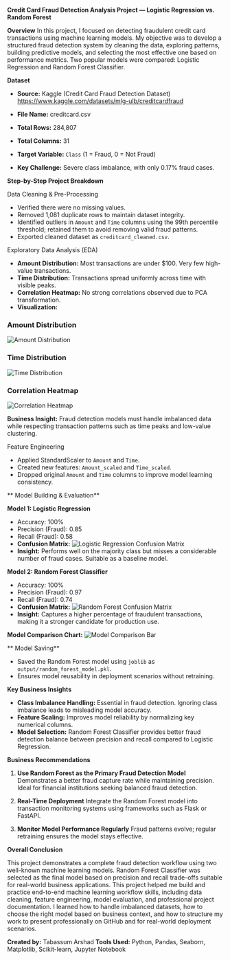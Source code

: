 **Credit Card Fraud Detection Analysis Project — Logistic Regression vs. Random Forest**

**Overview**
In this project, I focused on detecting fraudulent credit card transactions using machine learning models. My objective was to develop a structured fraud detection system by cleaning the data, exploring patterns, building predictive models, and selecting the most effective one based on performance metrics. Two popular models were compared: Logistic Regression and Random Forest Classifier.

**Dataset**
* **Source:** Kaggle (Credit Card Fraud Detection Dataset)
  https://www.kaggle.com/datasets/mlg-ulb/creditcardfraud
  
* **File Name:** creditcard.csv
* **Total Rows:** 284,807
* **Total Columns:** 31
* **Target Variable:** `Class` (1 = Fraud, 0 = Not Fraud)
* **Key Challenge:** Severe class imbalance, with only 0.17% fraud cases.

**Step-by-Step Project Breakdown**

Data Cleaning & Pre-Processing

* Verified there were no missing values.
* Removed 1,081 duplicate rows to maintain dataset integrity.
* Identified outliers in `Amount` and `Time` columns using the 99th percentile threshold; retained them to avoid removing valid fraud patterns.
* Exported cleaned dataset as `creditcard_cleaned.csv`.

Exploratory Data Analysis (EDA)

* **Amount Distribution:** Most transactions are under \$100. Very few high-value transactions.
* **Time Distribution:** Transactions spread uniformly across time with visible peaks.
* **Correlation Heatmap:** No strong correlations observed due to PCA transformation.
* **Visualization:**

### Amount Distribution
![Amount Distribution](charts/amount_distribution.png)

### Time Distribution
![Time Distribution](charts/time_distribution.png)

### Correlation Heatmap
![Correlation Heatmap](charts/correlation_heatmap.png)

**Business Insight:** Fraud detection models must handle imbalanced data while respecting transaction patterns such as time peaks and low-value clustering.

Feature Engineering

* Applied StandardScaler to `Amount` and `Time`.
* Created new features: `Amount_scaled` and `Time_scaled`.
* Dropped original `Amount` and `Time` columns to improve model learning consistency.

** Model Building & Evaluation**

**Model 1: Logistic Regression**

* Accuracy: 100%
* Precision (Fraud): 0.85
* Recall (Fraud): 0.58
* **Confusion Matrix:** ![Logistic Regression Confusion Matrix](charts/logistic_regression_confusion_matrix.png)
* **Insight:** Performs well on the majority class but misses a considerable number of fraud cases. Suitable as a baseline model.

**Model 2: Random Forest Classifier**

* Accuracy: 100%
* Precision (Fraud): 0.97
* Recall (Fraud): 0.74
* **Confusion Matrix:** ![Random Forest Confusion Matrix](charts/random_forest_confusion_matrix.png)
* **Insight:** Captures a higher percentage of fraudulent transactions, making it a stronger candidate for production use.

**Model Comparison Chart:**
![Model Comparison Bar](charts/model_comparison_bar.png)

** Model Saving**

* Saved the Random Forest model using `joblib` as `output/random_forest_model.pkl`.
* Ensures model reusability in deployment scenarios without retraining.

**Key Business Insights**

* **Class Imbalance Handling:** Essential in fraud detection. Ignoring class imbalance leads to misleading model accuracy.
* **Feature Scaling:** Improves model reliability by normalizing key numerical columns.
* **Model Selection:** Random Forest Classifier provides better fraud detection balance between precision and recall compared to Logistic Regression.

**Business Recommendations**

1. **Use Random Forest as the Primary Fraud Detection Model**
   Demonstrates a better fraud capture rate while maintaining precision. Ideal for financial institutions seeking balanced fraud detection.

2. **Real-Time Deployment**
   Integrate the Random Forest model into transaction monitoring systems using frameworks such as Flask or FastAPI.

3. **Monitor Model Performance Regularly**
   Fraud patterns evolve; regular retraining ensures the model stays effective.

**Overall Conclusion**

This project demonstrates a complete fraud detection workflow using two well-known machine learning models. Random Forest Classifier was selected as the final model based on precision and recall trade-offs suitable for real-world business applications.
This project helped me build and practice end-to-end machine learning workflow skills, including data cleaning, feature engineering, model evaluation, and professional project documentation. I learned how to handle imbalanced datasets, how to choose the right model based on business context, and how to structure my work to present professionally on GitHub and for real-world deployment scenarios.



**Created by:** Tabassum Arshad
**Tools Used:** Python, Pandas, Seaborn, Matplotlib, Scikit-learn, Jupyter Notebook
